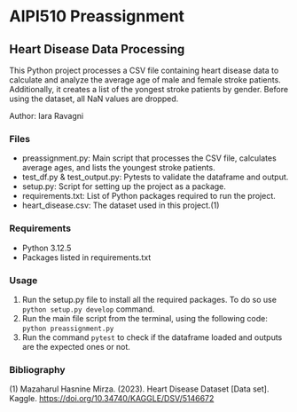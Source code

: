 # AIPI510 Preassignment

## Heart Disease Data Processing

This Python project processes a CSV file containing heart disease data to calculate and analyze the average age of male and female stroke patients. Additionally, it creates a list of the yongest stroke patients by gender. Before using the dataset, all NaN values are dropped.

Author: Iara Ravagni

### Files
- preassignment.py: Main script that processes the CSV file, calculates average ages, and lists the youngest stroke patients.
- test_df.py & test_output.py: Pytests to validate the dataframe and output.
- setup.py: Script for setting up the project as a package.
- requirements.txt: List of Python packages required to run the project.
- heart_disease.csv: The dataset used in this project.(1)

### Requirements
- Python 3.12.5
- Packages listed in requirements.txt

### Usage
1. Run the setup.py file to install all the required packages. To do so use `python setup.py develop` command.
2. Run the main file script from the terminal, using the following code: `python preassignment.py`
3. Run the command  `pytest` to check if the dataframe loaded and outputs are the expected ones or not.

### Bibliography 
(1) Mazaharul Hasnine Mirza. (2023). Heart Disease Dataset [Data set]. Kaggle. https://doi.org/10.34740/KAGGLE/DSV/5146672